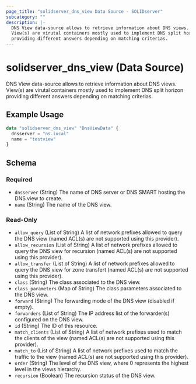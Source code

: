```yaml
---
page_title: "solidserver_dns_view Data Source - SOLIDserver"
subcategory: ""
description: |-
  DNS View data-source allows to retrieve information about DNS views.
  View(s) are virutal containers mostly used to implement DNS split horizon
  providing different answers depending on matching criterias.
---
```


# solidserver_dns_view (Data Source)

DNS View data-source allows to retrieve information about DNS views.
View(s) are virutal containers mostly used to implement DNS split horizon
providing different answers depending on matching criterias.

## Example Usage

```terraform
data "solidserver_dns_view" "DnsViewData" {
  dnsserver = "ns.local"
  name = "testview"
}
```
<!-- schema generated by tfplugindocs -->
## Schema

### Required

- `dnsserver` (String) The name of DNS server or DNS SMART hosting the DNS view to create.
- `name` (String) The name of the DNS view.

### Read-Only

- `allow_query` (List of String) A list of network prefixes allowed to query the DNS view (named ACL(s) are not supported using this provider).
- `allow_recursion` (List of String) A list of network prefixes allowed to query the DNS view for recursion (named ACL(s) are not supported using this provider).
- `allow_transfer` (List of String) A list of network prefixes allowed to query the DNS view for zone transfert (named ACL(s) are not supported using this provider).
- `class` (String) The class associated to the DNS view.
- `class_parameters` (Map of String) The class parameters associated to the DNS view.
- `forward` (String) The forwarding mode of the DNS view (disabled if empty).
- `forwarders` (List of String) The IP address list of the forwarder(s) configured on the DNS view.
- `id` (String) The ID of this resource.
- `match_clients` (List of String) A list of network prefixes used to match the clients of the view (named ACL(s) are not supported using this provider).
- `match_to` (List of String) A list of network prefixes used to match the traffic to the view (named ACL(s) are not supported using this provider).
- `order` (String) The level of the DNS view, where 0 represents the highest level in the views hierarchy.
- `recursion` (Boolean) The recursion status of the DNS view.


